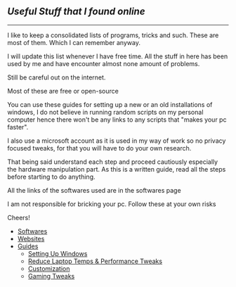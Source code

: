 ## _Useful Stuff that I found online_
---

I like to keep a consolidated lists of programs, tricks and such. These are most of them. Which I can remember anyway. 

I will update this list whenever I have free time. All the stuff in here has been used by me and have encounter almost none amount of problems.

Still be careful out on the internet. 

Most of these are free or open-source 

You can use these guides for setting up a new or an old installations of windows, I do not believe in running random scripts on my personal computer hence there won't be any links to any scripts that "makes your pc faster".

I also use a microsoft account as it is used in my way of work so no privacy focused tweaks, for that you will have to do your own research. 

That being said understand each step and proceed cautiously especially the hardware manipulation part. As this is a written guide, read all the steps before starting to do anything.

All the links of the softwares used are in the softwares page

I am not responsible for bricking your pc. Follow these at your own risks

Cheers!


- [Softwares](./guides/software.md)
- [Websites]()
- [Guides](./guides/guide.md)
    - [Setting Up Windows]()
    - [Reduce Laptop Temps & Performance Tweaks](./guides/temps.md)
    - [Customization]()
    - [Gaming Tweaks](./guides/game.md)
